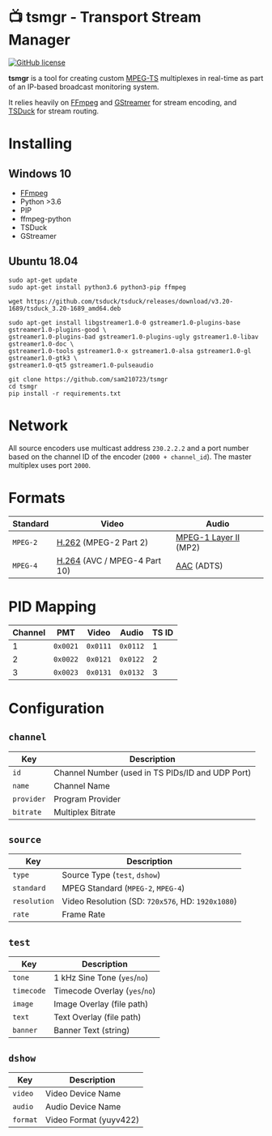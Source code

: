 # 📺 tsmgr - Transport Stream Manager

[![GitHub license](https://img.shields.io/github/license/sam210723/tsmgr.svg)](https://github.com/sam210723/tsmgr/blob/master/LICENSE)

**tsmgr** is a tool for creating custom [MPEG-TS](https://en.wikipedia.org/wiki/MPEG_transport_stream) multiplexes in real-time as part of an IP-based broadcast monitoring system.

It relies heavily on [FFmpeg](https://www.ffmpeg.org/) and [GStreamer](https://gstreamer.freedesktop.org/) for stream encoding, and [TSDuck](https://tsduck.io/) for stream routing.


# Installing
## Windows 10
 - [FFmpeg](https://ffmpeg.zeranoe.com/builds/)
 - Python >3.6
 - PIP
 - ffmpeg-python
 - TSDuck
 - GStreamer

## Ubuntu 18.04
```
sudo apt-get update
sudo apt-get install python3.6 python3-pip ffmpeg

wget https://github.com/tsduck/tsduck/releases/download/v3.20-1689/tsduck_3.20-1689_amd64.deb

sudo apt-get install libgstreamer1.0-0 gstreamer1.0-plugins-base gstreamer1.0-plugins-good \
gstreamer1.0-plugins-bad gstreamer1.0-plugins-ugly gstreamer1.0-libav gstreamer1.0-doc \
gstreamer1.0-tools gstreamer1.0-x gstreamer1.0-alsa gstreamer1.0-gl gstreamer1.0-gtk3 \
gstreamer1.0-qt5 gstreamer1.0-pulseaudio

git clone https://github.com/sam210723/tsmgr
cd tsmgr
pip install -r requirements.txt
```

# Network
All source encoders use multicast address ``230.2.2.2`` and a port number based on the channel ID of the encoder (``2000 + channel_id``). The master multiplex uses port ``2000``.

# Formats
| Standard | Video | Audio |
| -------- | ----- | ----- |
| ``MPEG-2`` | [H.262](https://en.wikipedia.org/wiki/H.262/MPEG-2_Part_2)  (MPEG-2 Part 2)         | [MPEG-1 Layer II](https://en.wikipedia.org/wiki/MPEG-1_Audio_Layer_II) (MP2) |
| ``MPEG-4`` | [H.264](https://en.wikipedia.org/wiki/Advanced_Video_Coding) (AVC / MPEG-4 Part 10) | [AAC](https://en.wikipedia.org/wiki/Advanced_Audio_Coding) (ADTS)            |

# PID Mapping
| Channel | PMT        | Video      | Audio      | TS ID |
| ------- | ---------- | ---------- | ---------- | ----- |
| 1       | ``0x0021`` | ``0x0111`` | ``0x0112`` | 1     |
| 2       | ``0x0022`` | ``0x0121`` | ``0x0122`` | 2     |
| 3       | ``0x0023`` | ``0x0131`` | ``0x0132`` | 3     |

# Configuration
## ``channel``
| Key          | Description |
| ------------ | ----------- |
| ``id``       | Channel Number (used in TS PIDs/ID and UDP Port) |
| ``name``     | Channel Name |
| ``provider`` | Program Provider |
| ``bitrate``  | Multiplex Bitrate |

## ``source``
| Key            | Description |
| -------------- | ----------- |
| ``type``       | Source Type (``test``, ``dshow``) |
| ``standard``   | MPEG Standard (``MPEG-2``, ``MPEG-4``) |
| ``resolution`` | Video Resolution (SD: ``720x576``, HD: ``1920x1080``) |
| ``rate``       | Frame Rate |

## ``test``
| Key          | Description |
| ------------ | ----------- |
| ``tone``     | 1 kHz Sine Tone (``yes``/``no``) |
| ``timecode`` | Timecode Overlay (``yes``/``no``) |
| ``image``    | Image Overlay (file path) |
| ``text``     | Text Overlay (file path) |
| ``banner``   | Banner Text (string) |

## ``dshow``
| Key        | Description |
| ---------- | ----------- |
| ``video``  | Video Device Name |
| ``audio``  | Audio Device Name |
| ``format`` | Video Format (yuyv422) |
